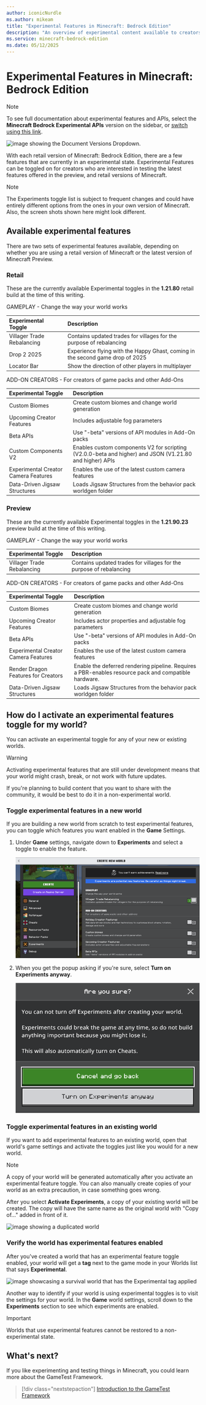 ```yaml
---
author: iconicNurdle
ms.author: mikeam
title: "Experimental Features in Minecraft: Bedrock Edition"
description: "An overview of experimental content available to creators in Minecraft: Bedrock Edition"
ms.service: minecraft-bedrock-edition
ms.date: 05/12/2025
---
```


# Experimental Features in Minecraft: Bedrock Edition

> [!NOTE]
> To see full documentation about experimental features and APIs, select the **Minecraft Bedrock Experimental APIs** version on the sidebar, or [switch using this link](/minecraft/creator/documents/experimentalfeaturestoggle?view=minecraft-bedrock-experimental&preserve-view=true).

![image showing the Document Versions Dropdown.](Media/ExperimentalFeatures/ExperimentalApiDocs.png)

With each retail version of Minecraft: Bedrock Edition, there are a few features that are currently in an experimental state. Experimental Features can be toggled on for creators who are interested in testing the latest features offered in the preview, and retail versions of Minecraft.

> [!NOTE]
> The Experiments toggle list is subject to frequent changes and could have entirely different options from the ones in your own version of Minecraft. Also, the screen shots shown here might look different.

## Available experimental features

There are two sets of experimental features available, depending on whether you are using a retail version of Minecraft or the latest version of Minecraft Preview.

### Retail

These are the currently available Experimental toggles in the **1.21.80** retail build at the time of this writing.

GAMEPLAY - Change the way your world works

| Experimental Toggle | Description |
| :------------------ | :---------- |
| Villager Trade Rebalancing | Contains updated trades for villages for the purpose of rebalancing |
| Drop 2 2025 | Experience flying with the Happy Ghast, coming in the second game drop of 2025 |
| Locator Bar | Show the direction of other players in multiplayer |

ADD-ON CREATORS - For creators of game packs and other Add-Ons

| Experimental Toggle | Description |
| :------------------ | :---------- |
| Custom Biomes | Create custom biomes and change world generation |
| Upcoming Creator Features | Includes adjustable fog parameters |
| Beta APIs | Use "-beta" versions of API modules in Add-On packs |
| Custom Components V2 | Enables custom components V2 for scripting (V2.0.0-beta and higher) and JSON (V1.21.80 and higher) APIs |
| Experimental Creator Camera Features | Enables the use of the latest custom camera features |
| Data-Driven Jigsaw Structures | Loads Jigsaw Structures from the behavior pack worldgen folder |

### Preview

These are the currently available Experimental toggles in the **1.21.90.23** preview build at the time of this writing.

GAMEPLAY - Change the way your world works

| Experimental Toggle | Description |
| :------------------ | :---------- |
|Villager Trade Rebalancing |Contains updated trades for villages for the purpose of rebalancing|

ADD-ON CREATORS - For creators of game packs and other Add-Ons

| Experimental Toggle | Description |
| :------------------ | :---------- |
| Custom Biomes | Create custom biomes and change world generation |
| Upcoming Creator Features | Includes actor properties and adjustable fog parameters |
| Beta APIs| Use "-beta" versions of API modules in Add-On packs |
| Experimental Creator Camera Features | Enables the use of the latest custom camera features |
| Render Dragon Features for Creators | Enable the deferred rendering pipeline. Requires a PBR-enables resource pack and compatible hardware.|
| Data-Driven Jigsaw Structures | Loads Jigsaw Structures from the behavior pack worldgen folder |

## How do I activate an experimental features toggle for my world?

You can activate an experimental toggle for any of your new or existing worlds.

> [!WARNING]
> Activating experimental features that are still under development means that your world might crash, break, or not work with future updates.

If you're planning to build content that you want to share with the community, it would be best to do it in a non-experimental world.

### Toggle experimental features in a new world

If you are building a new world from scratch to test experimental features, you can toggle which features you want enabled in the **Game** Settings.

1. Under **Game** settings, navigate down to **Experiments** and select a toggle to enable the feature.

   ![Image showcasing 4 toggles for experimental features available in Minecraft](Media/ExperimentalFeatures/ExperimentalToggle_121.png)

2. When you get the popup asking if you're sure, select **Turn on Experiments anyway**.

   ![image showing a pop up to confirm if you want to activate experimental features in Minecraft.](Media/ExperimentalFeatures/ActivateExperiments_121.png)

### Toggle experimental features in an existing world

If you want to add experimental features to an existing world, open that world's game settings and activate the toggles just like you would for a new world.

> [!NOTE]
> A copy of your world will be generated automatically after you activate an experimental feature toggle. You can also manually create copies of your world as an extra precaution, in case something goes wrong.

After you select **Activate Experiments**, a copy of your existing world will be created. The copy will have the same name as the original world with "Copy of..." added in front of it.

![image showing a duplicated world](Media/ExperimentalFeatures/CopyOfWorld.png)

### Verify the world has experimental features enabled

After you've created a world that has an experimental feature toggle enabled, your world will get a **tag** next to the game mode in your Worlds list that says **Experimental**.

![image showcasing a survival world that has the Experimental tag applied](Media/ExperimentalFeatures/SurvivalExperimental.png)

Another way to identify if your world is using experimental toggles is to visit the settings for your world. In the **Game** world settings, scroll down to the **Experiments** section to see which experiments are enabled.

> [!IMPORTANT]
> Worlds that use experimental features cannot be restored to a non-experimental state.

## What's next?

If you like experimenting and testing things in Minecraft, you could learn more about the GameTest Framework.

> [!div class="nextstepaction"]
> [Introduction to the GameTest Framework](GameTestGettingStarted.md)
